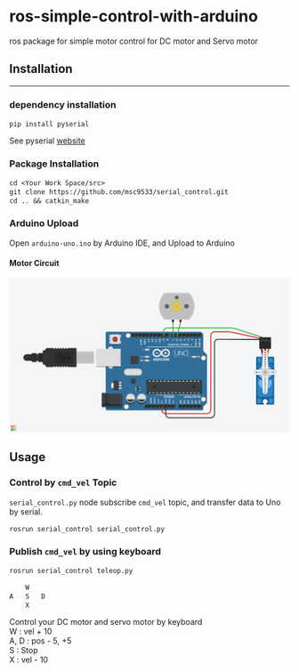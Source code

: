 # ros-simple-control-with-arduino
ros package for simple motor control for DC motor and Servo motor

## Installation
---
### dependency installation

```
pip install pyserial
```
See pyserial [website](https://pythonhosted.org/pyserial/pyserial.html#installation)

### Package Installation

```
cd <Your Work Space/src>
git clone https://github.com/msc9533/serial_control.git
cd .. && catkin_make
```

### Arduino Upload

Open `arduino-uno.ino` by Arduino IDE, and Upload to Arduino

#### Motor Circuit

![](./src/serial_control/arduino-uno/circuit.png)

## Usage

### Control by `cmd_vel` Topic

`serial_control.py` node subscribe `cmd_vel` topic, and transfer data to Uno by serial.

```
rosrun serial_control serial_control.py
```

### Publish `cmd_vel` by using keyboard

```
rosrun serial_control teleop.py
```

        W
    A   S   D
        X

Control your DC motor and servo motor by keyboard  
W : vel + 10  
A, D : pos - 5, +5  
S : Stop  
X : vel - 10  
